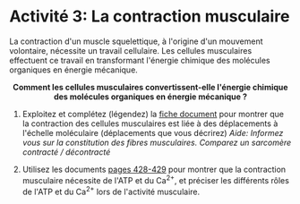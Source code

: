 # Activité 3: La contraction musculaire

La contraction d'un muscle squelettique, à l'origine d'un mouvement volontaire, nécessite un travail cellulaire. Les cellules musculaires effectuent ce travail en transformant l'énergie chimique des molécules organiques en énergie mécanique.

<p align=center><strong>Comment les cellules musculaires convertissent-elle l'énergie chimique des molécules organiques en énergie mécanique ?</strong></p>

1. Exploitez et complétez (légendez) la [fiche document](https://ipfs.io/ipfs/QmV4VXxpvCtTFcJhNpHSezrRHDvEf5qsH5RjjbYJtSBhQv) pour montrer que la contraction des cellules musculaires est liée à des déplacements à l'échelle moléculaire (déplacements que vous décrirez) 
    *Aide: Informez vous sur la constitution des fibres musculaires. Comparez un sarcomère contracté / décontracté*

2. Utilisez les documents [pages 428-429](https://ipfs.io/ipfs/QmWa3hiKX7A3aVeXVizjhULdS63MmuSY7evpGyGnYRzm21) pour montrer que la contraction musculaire nécessite de l'ATP et du Ca<sup>2+</sup>, et préciser les différents rôles de l'ATP et du Ca<sup>2+</sup> lors de l'activité musculaire.